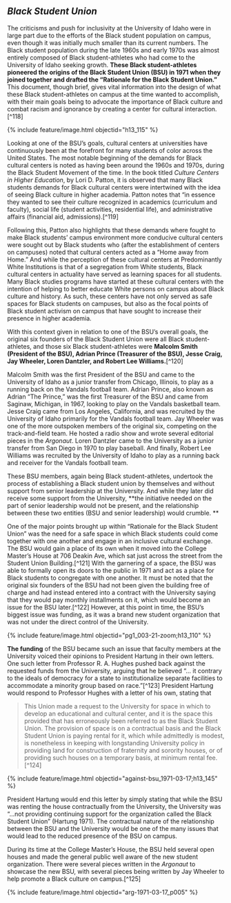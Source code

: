 ## _Black Student Union_ ##

The criticisms and push for inclusivity at the University of Idaho were in large part due to the efforts of the Black student population on campus, even though it was initially much smaller than its current numbers. The Black student population during the late 1960s and early 1970s was almost entirely composed of Black student-athletes who had come to the University of Idaho seeking growth. **These Black student-athletes pioneered the origins of the Black Student Union (BSU) in 1971 when they joined together and drafted the “Rationale for the Black Student Union.”**  This document, though brief, gives vital information into the design of what these Black student-athletes on campus at the time wanted to accomplish, with their main goals being to advocate the importance of Black culture and combat racism and ignorance by creating a center for cultural interaction.[^118]  

{% include feature/image.html objectid="h13_115" %}

Looking at one of the BSU’s goals, cultural centers at universities have continuously been at the forefront for many students of color across the United States. The most notable beginning of the demands for Black cultural centers is noted as having been around the 1960s and 1970s, during the Black Student Movement of the time. In the book titled _Culture Centers in Higher Education_, by Lori D. Patton, it is observed that many Black students demands for Black cultural centers were intertwined with the idea of seeing Black culture in higher academia. Patton notes that “in essence they wanted to see their culture recognized in academics (curriculum and faculty), social life (student activities, residential life), and administrative affairs (financial aid, admissions).[^119]

Following this, Patton also highlights that these demands where fought to make Black students’ campus environment more conducive cultural centers were sought out by Black students who (after the establishment of centers on campuses) noted that cultural centers acted as a “Home away from Home.”  And while the perception of these cultural centers at Predominantly White Institutions is that of a segregation from White students, Black cultural centers in actuality have served as learning spaces for all students. Many Black studies programs have started at these cultural centers with the intention of helping to better educate White persons on campus about Black culture and history. As such, these centers have not only served as safe spaces for Black students on campuses, but also as the focal points of Black student activism on campus that have sought to increase their presence in higher academia.

With this context given in relation to one of the BSU’s overall goals, the original six founders of the Black Student Union were all Black student-athletes, and those six Black student-athletes were **Malcolm Smith (President of the BSU), Adrian Prince (Treasurer of the BSU), Jesse Craig, Jay Wheeler, Loren Dantzler, and Robert Lee Williams.**[^120]  

Malcolm Smith was the first President of the BSU and came to the University of Idaho as a junior transfer from Chicago, Illinois, to play as a running back on the Vandals football team. Adrian Prince, also known as Adrian “The Prince,” was the first Treasurer of the BSU and came from Saginaw, Michigan, in 1967, looking to play on the Vandals basketball team. Jesse Craig came from Los Angeles, California, and was recruited by the University of Idaho primarily for the Vandals football team. Jay Wheeler was one of the more outspoken members of the original six, competing on the track-and-field team. He hosted a radio show and wrote several editorial pieces in the _Argonaut_. Loren Dantzler came to the University as a junior transfer from San Diego in 1970 to play baseball. And finally, Robert Lee Williams was recruited by the University of Idaho to play as a running back and receiver for the Vandals football team. 

These BSU members, again being Black student-athletes, undertook the process of establishing a Black student union by themselves and without support from senior leadership at the University. And while they later did receive some support from the University, **the initiative needed on the part of senior leadership would not be present, and the relationship between these two entities (BSU and senior leadership) would crumble. **

One of the major points brought up within “Rationale for the Black Student Union” was the need for a safe space in which Black students could come together with one another and engage in an inclusive cultural exchange. The BSU would gain a place of its own when it moved into the College Master’s House at 706 Deakin Ave, which sat just across the street from the Student Union Building.[^121] With the garnering of a space, the BSU was able to formally open its doors to the public in 1971 and act as a place for Black students to congregate with one another. It must be noted that the original six founders of the BSU had not been given the building free of charge and had instead entered into a contract with the University saying that they would pay monthly installments on it, which would become an issue for the BSU later.[^122] However, at this point in time, the BSU’s biggest issue was funding, as it was a brand new student organization that was not under the direct control of the University. 

{% include feature/image.html objectid="pg1_003-21-zoom;h13_110" %}

**The funding** of the BSU became such an issue that faculty members at the University voiced their opinions to President Hartung in their own letters. One such letter from Professor R. A. Hughes pushed back against the requested funds from the University, arguing that he believed “... it contrary to the ideals of democracy for a state to institutionalize separate facilities to accommodate a minority group based on race.”[^123] President Hartung would respond to Professor Hughes with a letter of his own, stating that

> This Union made a request to the University for space in which to develop an educational and cultural center, and it is the space this provided that has erroneously been referred to as the Black Student Union. The provision of space is on a contractual basis and the Black Student Union is paying rental for it, which while admittedly is modest, is nonetheless in keeping with longstanding University policy in providing land for construction of fraternity and sorority houses, or of providing such houses on a temporary basis, at minimum rental fee.[^124]

{% include feature/image.html objectid="against-bsu_1971-03-17;h13_145" %}

President Hartung would end this letter by simply stating that while the BSU was renting the house contractually from the University, the University was “...not providing continuing support for the organization called the Black Student Union” (Hartung 1971). The contractual nature of the relationship between the BSU and the University would be one of the many issues that would lead to the reduced presence of the BSU on campus. 

During its time at the College Master’s House, the BSU held several open houses and made the general public well aware of the new student organization. There were several pieces written in the _Argonaut_ to showcase the new BSU, with several pieces being written by Jay Wheeler to help promote a Black culture on campus.[^125]  

{% include feature/image.html objectid="arg-1971-03-17_p005" %}